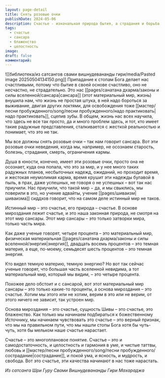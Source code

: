 ```yaml
---
layout: page-detail
title: Снять розовые очки
publishDate: 2024-05-06
description: Счастье - изначальная природа бытия, а страдания и борьба - лишь иллюзии сансары, внушённые материальным миром. Истинная реальность - это блаженство, самодостаточность, гармония, любовь и свобода, которые раскрываются при приближении к Божественному Источнику. Припадание к стопам Бога возвращает нас к этому счастью, указывая, что мы на верном пути.
tags:
  - счастье
  - сансара
  - блаженство
  - целостность
image: 
draft: false
комментарий:
---
```

![[библиотека/из сатсангов свами вишнудевананды гири/media/Pasted image 20250504134150.png]]
Припадание к стопам Бога делает нас счастливыми, потому что бытие в своей основе счастливо, оно не несчастно, не страдательно. Это нас [[pages/санатана дхарма/законы и силы вселенной/сансара|сансара]] (этот материальный мир, жизнь) внушила нам, что жизнь не простая штука, в ней надо бороться за выживание, двигая других локтями, для освобождения тоже [[мастер/песни пробужденного/song/песни пробужденного/надо практиковать|надо практиковать]], сцепив зубы. В общем, жизнь нас всех научила, что здесь не все так просто, да и много проблем здесь, и тот, кто имеет такие радужные представления, сталкивается с жесткой реальностью и понимает, что это не так. 

  
 Мы все должны снять розовые очки – так нам говорит сансара. Вот эти розовые очки неведения, когда мы, например, не осознаем старость, болезнь, страдания, смерть, ограничения кармы.

 Душа в юности, конечно, имеет эти розовые очки, просто она не осознает, куда она попала, что это за мир, и у нее много таких радужных планов, несбыточных надежд, ожиданий, но проходит время, и жестокая неумолимая карма, время крушит эти надежды булавой в пыль, в прах, даже успешных, не говоря о не успешных – вот так нас приучили. Нас приучили, что такой мир − да, и мы свыклись, мы поверили в это, но учение адвайты, учение [[pages/шиваизм|шиваизма]] сиддхов говорит, что на самом деле истинный мир не таков.

 Истинный мир – это счастье, его природа – счастье. В основе мироздания лежит счастье, и это наша законная природа, не смотря на этот мир сансары. Этот мир сансары – это только затворки мира, только часть мира.

 Как даже ученые говорят, четыре процента – это материальный мир, физическая материальная [[pages/санатана дхарма/законы и силы вселенной/энергия|энергия]], двадцать восемь процентов – это темная материя, а еще, по-моему, семьдесят шесть процентов – это темная энергия.

 Кто видел темную материю, темную энергию? Но вот так сейчас ученые говорят, что большая часть вселенной невидима, а тот материальный мир, который мы видим, – это четыре процента.

 Похожее дело обстоит и с сансарой, вот этот материальный мир сансары – это только какие-то проценты, а основа мироздания – это счастье. Хотим мы этого или не хотим, верим в это или не верим, от этого ничего не зависит, так устроен мир.

 Основа мироздания – это счастье, сущность Шивы – это счастье, это блаженство. Как только мы начинаем подбираться к божественному Источнику, мы начинаем чувствовать это счастье – это верный признак, что мы на правильном пути, что мы нашли стопы Бога хотя бы чуть-чуть, хотя бы мельком наше счастье нарастает.

 Счастье – это многоплановое понятие. Счастье – это и самодостаточность, и целостность и гармония в уме, и чистые таттвы, любовь и [[мастер/песни пробужденного/song/песни пробужденного/сострадание|сострадание]], и покой ума, и ясность, и мудрость, и свобода. Вот это счастье, эти качества начинают в нас тоже нарастать.

 *Из сатсанга Шри Гуру Свами Вишнудевананды Гири Махараджа*